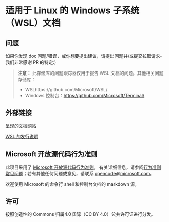 # <a name="windows-subsystem-for-linux-wsl-documentation"></a>适用于 Linux 的 Windows 子系统（WSL）文档

## <a name="issues"></a>问题
如果你发现 doc 问题/错误，或你想要提出建议，请提出问题并/或提交拉取请求-我们非常感谢 PR 的特定:)

> **注意：** 此存储库的问题跟踪器仅用于报告 WSL 文档的问题。其他相关问题存储库：
> * WSLhttps://github.com/Microsoft/WSL/
> * Windows 控制台：https://github.com/Microsoft/Terminal/

## <a name="external-links"></a>外部链接

[呈现的文档网站](https://docs.microsoft.com/windows/wsl/) 

[WSL 的发行说明](https://docs.microsoft.com/windows/wsl/release-notes)

## <a name="microsoft-open-source-code-of-conduct"></a>Microsoft 开放源代码行为准则

此项目采用了 [Microsoft 开放源代码行为准则](https://opensource.microsoft.com/codeofconduct/)。
有关详细信息，请参阅[行为准则常见问题](https://opensource.microsoft.com/codeofconduct/faq/)；若有其他任何问题或意见，请联系 [opencode@microsoft.com](mailto:opencode@microsoft.com)。

欢迎使用 Microsoft 的命令行 shell 和控制台文档的 markdown 源。

## <a name="license"></a>许可
按照创造性的 Commons 归属4.0 国际（CC BY 4.0）公共许可证进行分发。
